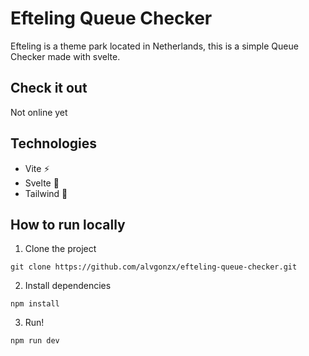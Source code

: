# Efteling Queue Checker
Efteling is a theme park located in Netherlands, this is a simple Queue Checker made with svelte.

## Check it out
Not online yet

## Technologies
- Vite ⚡
- Svelte 🔶
- Tailwind 🔷

## How to run locally
1. Clone the project
```
git clone https://github.com/alvgonzx/efteling-queue-checker.git
```
2. Install dependencies
```
npm install
```
3. Run!
```
npm run dev
```